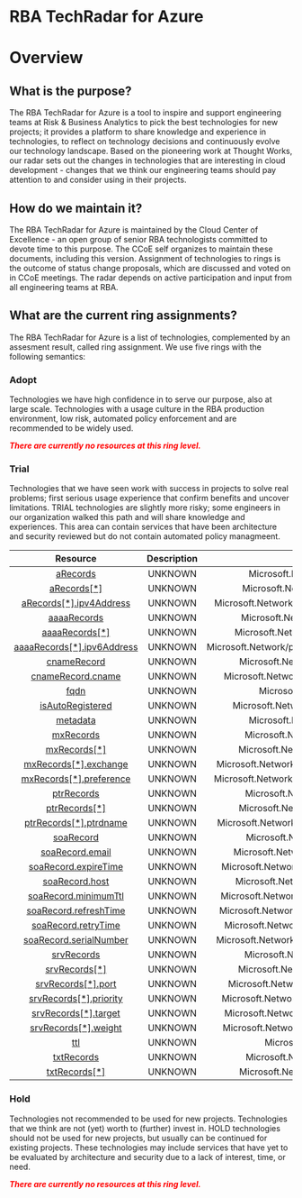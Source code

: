 
RBA TechRadar for Azure
=======================

# Overview

## What is the purpose?


The RBA TechRadar for Azure is a tool to inspire and support engineering teams at Risk & Business Analytics to pick the best technologies for new projects; it provides a platform to share knowledge and experience in technologies, to reflect on technology decisions and continuously evolve our technology landscape.  Based on the pioneering work at Thought Works, our radar sets out the changes in technologies that are interesting in cloud development - changes that we think our engineering teams should pay attention to and consider using in their projects.
## How do we maintain it?


The RBA TechRadar for Azure is maintained by the Cloud Center of Excellence - an open group of senior RBA technologists committed to devote time to this purpose.  The CCoE self organizes to maintain these documents, including this version.  Assignment of technologies to rings is the outcome of status change proposals, which are discussed and voted on in CCoE meetings.  The radar depends on active participation and input from all engineering teams at RBA.
## What are the current ring assignments?


The RBA TechRadar for Azure is a list of technologies, complemented by an assesment result, called ring assignment.  We use five rings with the following semantics:
### Adopt


Technologies we have high confidence in to serve our purpose, also at large scale.  Technologies with a usage culture in the RBA production environment, low risk, automated policy enforcement and are recommended to be widely used.  
  
***<font color="red"> There are currently no resources at this ring level. </font>***
### Trial


Technologies that we have seen work with success in projects to solve real problems;  first serious usage experience that confirm benefits and uncover limitations.  TRIAL technologies are slightly more risky; some engineers in our organization walked this path and will share knowledge and experiences.  This area can contain services that have been architecture and security reviewed but do not contain automated policy managmeent.  

|Resource|Description|Path|Status|
| :---: | :---: | :---: | :---: |
|[aRecords](https://github.com/openrba/python-azure-techradar/blob/master/Microsoft.Network/privateDnsZones/A/aRecords/README.md)|UNKNOWN|Microsoft.Network/privateDnsZones/A/aRecords|TRIAL|
|[aRecords[*]](https://github.com/openrba/python-azure-techradar/blob/master/Microsoft.Network/privateDnsZones/A/aRecords[*]/README.md)|UNKNOWN|Microsoft.Network/privateDnsZones/A/aRecords[*]|TRIAL|
|[aRecords[*].ipv4Address](https://github.com/openrba/python-azure-techradar/blob/master/Microsoft.Network/privateDnsZones/A/aRecords[*].ipv4Address/README.md)|UNKNOWN|Microsoft.Network/privateDnsZones/A/aRecords[*].ipv4Address|TRIAL|
|[aaaaRecords](https://github.com/openrba/python-azure-techradar/blob/master/Microsoft.Network/privateDnsZones/A/aaaaRecords/README.md)|UNKNOWN|Microsoft.Network/privateDnsZones/A/aaaaRecords|TRIAL|
|[aaaaRecords[*]](https://github.com/openrba/python-azure-techradar/blob/master/Microsoft.Network/privateDnsZones/A/aaaaRecords[*]/README.md)|UNKNOWN|Microsoft.Network/privateDnsZones/A/aaaaRecords[*]|TRIAL|
|[aaaaRecords[*].ipv6Address](https://github.com/openrba/python-azure-techradar/blob/master/Microsoft.Network/privateDnsZones/A/aaaaRecords[*].ipv6Address/README.md)|UNKNOWN|Microsoft.Network/privateDnsZones/A/aaaaRecords[*].ipv6Address|TRIAL|
|[cnameRecord](https://github.com/openrba/python-azure-techradar/blob/master/Microsoft.Network/privateDnsZones/A/cnameRecord/README.md)|UNKNOWN|Microsoft.Network/privateDnsZones/A/cnameRecord|TRIAL|
|[cnameRecord.cname](https://github.com/openrba/python-azure-techradar/blob/master/Microsoft.Network/privateDnsZones/A/cnameRecord.cname/README.md)|UNKNOWN|Microsoft.Network/privateDnsZones/A/cnameRecord.cname|TRIAL|
|[fqdn](https://github.com/openrba/python-azure-techradar/blob/master/Microsoft.Network/privateDnsZones/A/fqdn/README.md)|UNKNOWN|Microsoft.Network/privateDnsZones/A/fqdn|TRIAL|
|[isAutoRegistered](https://github.com/openrba/python-azure-techradar/blob/master/Microsoft.Network/privateDnsZones/A/isAutoRegistered/README.md)|UNKNOWN|Microsoft.Network/privateDnsZones/A/isAutoRegistered|TRIAL|
|[metadata](https://github.com/openrba/python-azure-techradar/blob/master/Microsoft.Network/privateDnsZones/A/metadata/README.md)|UNKNOWN|Microsoft.Network/privateDnsZones/A/metadata|TRIAL|
|[mxRecords](https://github.com/openrba/python-azure-techradar/blob/master/Microsoft.Network/privateDnsZones/A/mxRecords/README.md)|UNKNOWN|Microsoft.Network/privateDnsZones/A/mxRecords|TRIAL|
|[mxRecords[*]](https://github.com/openrba/python-azure-techradar/blob/master/Microsoft.Network/privateDnsZones/A/mxRecords[*]/README.md)|UNKNOWN|Microsoft.Network/privateDnsZones/A/mxRecords[*]|TRIAL|
|[mxRecords[*].exchange](https://github.com/openrba/python-azure-techradar/blob/master/Microsoft.Network/privateDnsZones/A/mxRecords[*].exchange/README.md)|UNKNOWN|Microsoft.Network/privateDnsZones/A/mxRecords[*].exchange|TRIAL|
|[mxRecords[*].preference](https://github.com/openrba/python-azure-techradar/blob/master/Microsoft.Network/privateDnsZones/A/mxRecords[*].preference/README.md)|UNKNOWN|Microsoft.Network/privateDnsZones/A/mxRecords[*].preference|TRIAL|
|[ptrRecords](https://github.com/openrba/python-azure-techradar/blob/master/Microsoft.Network/privateDnsZones/A/ptrRecords/README.md)|UNKNOWN|Microsoft.Network/privateDnsZones/A/ptrRecords|TRIAL|
|[ptrRecords[*]](https://github.com/openrba/python-azure-techradar/blob/master/Microsoft.Network/privateDnsZones/A/ptrRecords[*]/README.md)|UNKNOWN|Microsoft.Network/privateDnsZones/A/ptrRecords[*]|TRIAL|
|[ptrRecords[*].ptrdname](https://github.com/openrba/python-azure-techradar/blob/master/Microsoft.Network/privateDnsZones/A/ptrRecords[*].ptrdname/README.md)|UNKNOWN|Microsoft.Network/privateDnsZones/A/ptrRecords[*].ptrdname|TRIAL|
|[soaRecord](https://github.com/openrba/python-azure-techradar/blob/master/Microsoft.Network/privateDnsZones/A/soaRecord/README.md)|UNKNOWN|Microsoft.Network/privateDnsZones/A/soaRecord|TRIAL|
|[soaRecord.email](https://github.com/openrba/python-azure-techradar/blob/master/Microsoft.Network/privateDnsZones/A/soaRecord.email/README.md)|UNKNOWN|Microsoft.Network/privateDnsZones/A/soaRecord.email|TRIAL|
|[soaRecord.expireTime](https://github.com/openrba/python-azure-techradar/blob/master/Microsoft.Network/privateDnsZones/A/soaRecord.expireTime/README.md)|UNKNOWN|Microsoft.Network/privateDnsZones/A/soaRecord.expireTime|TRIAL|
|[soaRecord.host](https://github.com/openrba/python-azure-techradar/blob/master/Microsoft.Network/privateDnsZones/A/soaRecord.host/README.md)|UNKNOWN|Microsoft.Network/privateDnsZones/A/soaRecord.host|TRIAL|
|[soaRecord.minimumTtl](https://github.com/openrba/python-azure-techradar/blob/master/Microsoft.Network/privateDnsZones/A/soaRecord.minimumTtl/README.md)|UNKNOWN|Microsoft.Network/privateDnsZones/A/soaRecord.minimumTtl|TRIAL|
|[soaRecord.refreshTime](https://github.com/openrba/python-azure-techradar/blob/master/Microsoft.Network/privateDnsZones/A/soaRecord.refreshTime/README.md)|UNKNOWN|Microsoft.Network/privateDnsZones/A/soaRecord.refreshTime|TRIAL|
|[soaRecord.retryTime](https://github.com/openrba/python-azure-techradar/blob/master/Microsoft.Network/privateDnsZones/A/soaRecord.retryTime/README.md)|UNKNOWN|Microsoft.Network/privateDnsZones/A/soaRecord.retryTime|TRIAL|
|[soaRecord.serialNumber](https://github.com/openrba/python-azure-techradar/blob/master/Microsoft.Network/privateDnsZones/A/soaRecord.serialNumber/README.md)|UNKNOWN|Microsoft.Network/privateDnsZones/A/soaRecord.serialNumber|TRIAL|
|[srvRecords](https://github.com/openrba/python-azure-techradar/blob/master/Microsoft.Network/privateDnsZones/A/srvRecords/README.md)|UNKNOWN|Microsoft.Network/privateDnsZones/A/srvRecords|TRIAL|
|[srvRecords[*]](https://github.com/openrba/python-azure-techradar/blob/master/Microsoft.Network/privateDnsZones/A/srvRecords[*]/README.md)|UNKNOWN|Microsoft.Network/privateDnsZones/A/srvRecords[*]|TRIAL|
|[srvRecords[*].port](https://github.com/openrba/python-azure-techradar/blob/master/Microsoft.Network/privateDnsZones/A/srvRecords[*].port/README.md)|UNKNOWN|Microsoft.Network/privateDnsZones/A/srvRecords[*].port|TRIAL|
|[srvRecords[*].priority](https://github.com/openrba/python-azure-techradar/blob/master/Microsoft.Network/privateDnsZones/A/srvRecords[*].priority/README.md)|UNKNOWN|Microsoft.Network/privateDnsZones/A/srvRecords[*].priority|TRIAL|
|[srvRecords[*].target](https://github.com/openrba/python-azure-techradar/blob/master/Microsoft.Network/privateDnsZones/A/srvRecords[*].target/README.md)|UNKNOWN|Microsoft.Network/privateDnsZones/A/srvRecords[*].target|TRIAL|
|[srvRecords[*].weight](https://github.com/openrba/python-azure-techradar/blob/master/Microsoft.Network/privateDnsZones/A/srvRecords[*].weight/README.md)|UNKNOWN|Microsoft.Network/privateDnsZones/A/srvRecords[*].weight|TRIAL|
|[ttl](https://github.com/openrba/python-azure-techradar/blob/master/Microsoft.Network/privateDnsZones/A/ttl/README.md)|UNKNOWN|Microsoft.Network/privateDnsZones/A/ttl|TRIAL|
|[txtRecords](https://github.com/openrba/python-azure-techradar/blob/master/Microsoft.Network/privateDnsZones/A/txtRecords/README.md)|UNKNOWN|Microsoft.Network/privateDnsZones/A/txtRecords|TRIAL|
|[txtRecords[*]](https://github.com/openrba/python-azure-techradar/blob/master/Microsoft.Network/privateDnsZones/A/txtRecords[*]/README.md)|UNKNOWN|Microsoft.Network/privateDnsZones/A/txtRecords[*]|TRIAL|

### Hold


Technologies not recommended to be used for new projects. Technologies that we think are not (yet) worth to (further) invest in.  HOLD technologies should not be used for new projects, but usually can be continued for existing projects.  These technologies may include services that have yet to be evaluated by architecture and security due to a lack of interest, time, or need.  
  
***<font color="red"> There are currently no resources at this ring level. </font>***